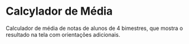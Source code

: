 # Calcylador de Média

Calculador de média de notas de alunos de 4 bimestres, que mostra o resultado na tela com orientações adicionais.